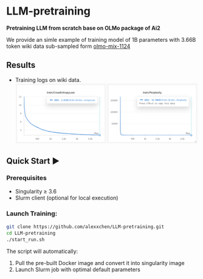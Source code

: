# LLM-pretraining
**Pretraining LLM from scratch base on OLMo package of Ai2**

We provide an simle example of training model of 1B parameters with 3.66B token wiki data sub-sampled form [olmo-mix-1124](https://huggingface.co/datasets/allenai/olmo-mix-1124)

## Results
- Training logs on wiki data.
  ![wiki log](images/olmo-1B-wiki.PNG)

## Quick Start ▶️

### Prerequisites
- Singularity ≥ 3.6
- Slurm client (optional for local execution)

### Launch Training:
```bash
git clone https://github.com/alexxchen/LLM-pretraining.git
cd LLM-pretraining
./start_run.sh
```
The script will automatically:
1. Pull the pre-built Docker image and convert it into singularity image
2. Launch Slurm job with optimal default parameters

